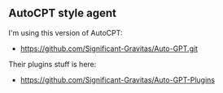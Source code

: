 ## AutoCPT style agent

I'm using this version of AutoCPT: 
* https://github.com/Significant-Gravitas/Auto-GPT.git

Their plugins stuff is here:
* https://github.com/Significant-Gravitas/Auto-GPT-Plugins
